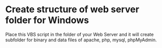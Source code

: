 # Create structure of web server folder for Windows

Place this VBS script in the folder of your Web Server and it will create subfolder for binary and data files of apache, php, mysql, phpMyAdmin.
